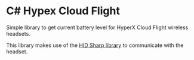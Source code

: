 # C# Hypex Cloud Flight
Simple library to get current battery level for HyperX Cloud Flight wireless headsets.


This library makes use of the [HID Sharp library](https://github.com/jcoenraadts/hid-sharp) to communicate with the headset.
